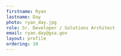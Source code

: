 ```yaml
---
firstname: Ryan
lastname: Day
photo: ryan_day.jpg 
role: Sr. Developer / Solutions Architect
email: ryan.day@gsa.gov
layout: profile
ordering: 10
---
```

